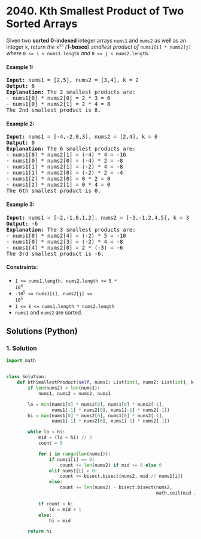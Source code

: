 # 2040. Kth Smallest Product of Two Sorted Arrays
Given two **sorted 0-indexed** integer arrays `nums1` and `nums2` as well as an integer `k`, return *the* <code>k<sup>th</sup></code> *(**1-based**) smallest product of* `nums1[i] * nums2[j]` *where* `0 <= i < nums1.length` *and* `0 <= j < nums2.length`.

#### Example 1:
<pre>
<strong>Input:</strong> nums1 = [2,5], nums2 = [3,4], k = 2
<strong>Output:</strong> 8
<strong>Explanation:</strong> The 2 smallest products are:
- nums1[0] * nums2[0] = 2 * 3 = 6
- nums1[0] * nums2[1] = 2 * 4 = 8
The 2nd smallest product is 8.
</pre>

#### Example 2:
<pre>
<strong>Input:</strong> nums1 = [-4,-2,0,3], nums2 = [2,4], k = 6
<strong>Output:</strong> 0
<strong>Explanation:</strong> The 6 smallest products are:
- nums1[0] * nums2[1] = (-4) * 4 = -16
- nums1[0] * nums2[0] = (-4) * 2 = -8
- nums1[1] * nums2[1] = (-2) * 4 = -8
- nums1[1] * nums2[0] = (-2) * 2 = -4
- nums1[2] * nums2[0] = 0 * 2 = 0
- nums1[2] * nums2[1] = 0 * 4 = 0
The 6th smallest product is 0.
</pre>

#### Example 3:
<pre>
<strong>Input:</strong> nums1 = [-2,-1,0,1,2], nums2 = [-3,-1,2,4,5], k = 3
<strong>Output:</strong> -6
<strong>Explanation:</strong> The 3 smallest products are:
- nums1[0] * nums2[4] = (-2) * 5 = -10
- nums1[0] * nums2[3] = (-2) * 4 = -8
- nums1[4] * nums2[0] = 2 * (-3) = -6
The 3rd smallest product is -6.
</pre>

#### Constraints:
* <code>1 <= nums1.length, nums2.length <= 5 * 10<sup>4</sup></code>
* <code>-10<sup>5</sup> <= nums1[i], nums2[j] <= 10<sup>5</sup></code>
* `1 <= k <= nums1.length * nums2.length`
* `nums1` and `nums2` are sorted.

## Solutions (Python)

### 1. Solution
```Python
import math


class Solution:
    def kthSmallestProduct(self, nums1: List[int], nums2: List[int], k: int) -> int:
        if len(nums2) < len(nums1):
            nums1, nums2 = nums2, nums1

        lo = min(nums1[0] * nums2[0], nums1[0] * nums2[-1],
                 nums1[-1] * nums2[0], nums1[-1] * nums2[-1])
        hi = max(nums1[0] * nums2[0], nums1[0] * nums2[-1],
                 nums1[-1] * nums2[0], nums1[-1] * nums2[-1])

        while lo < hi:
            mid = (lo + hi) // 2
            count = 0

            for i in range(len(nums1)):
                if nums1[i] == 0:
                    count += len(nums2) if mid >= 0 else 0
                elif nums1[i] > 0:
                    count += bisect.bisect(nums2, mid // nums1[i])
                else:
                    count += len(nums2) - bisect.bisect(nums2,
                                                        math.ceil(mid / nums1[i]) - 1)

            if count < k:
                lo = mid + 1
            else:
                hi = mid

        return hi
```
